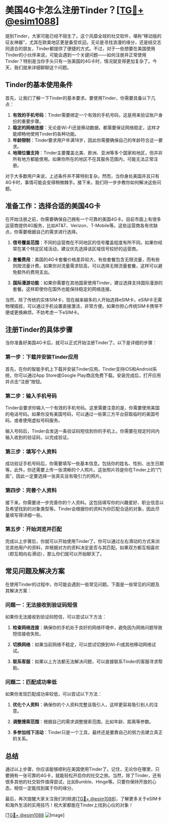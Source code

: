 # 美国4G卡怎么注册Tinder？[[TG💪+ @esim1088](https://t.me/s/esim1088)]

提到Tinder，大家可能已经不陌生了。这个风靡全球的社交软件，堪称“移动版的征友神器”，尤其在欧美地区更是备受欢迎。无论是寻找浪漫的缘分，还是结交志同道合的朋友，Tinder都提供了便捷的方式。不过，对于一些想要在美国使用Tinder的小伙伴来说，可能会遇到一个关键问题——如何注册并正常使用Tinder？特别是当你手头只有一张美国的4G卡时，情况就变得更加复杂了。今天，我们就来详细聊聊这个问题。

## Tinder的基本使用条件

首先，让我们了解一下Tinder的基本要求。要使用Tinder，你需要具备以下几点：

1. **有效的手机号码**：Tinder需要绑定一个有效的手机号码，这是用来验证账户身份的重要步骤。
2. **稳定的网络连接**：无论是Wi-Fi还是移动数据，都需要保证网络稳定，这样才能顺畅地使用Tinder的各种功能。
3. **年龄限制**：Tinder要求用户年满18岁，因此你需要确保自己的年龄符合这一要求。
4. **地理位置支持**：Tinder主要覆盖北美、欧洲、亚洲等多个国家和地区，但并非所有地方都能使用。如果你所在的地区不在其服务范围内，可能无法正常注册。

对于大多数用户来说，上述条件并不算特别复杂。然而，当你身处美国并且只有4G卡时，事情可能会变得稍微棘手。接下来，我们将一步步教你如何解决这些问题。

## 准备工作：选择合适的美国4G卡

在开始注册之前，你需要确保自己拥有一个可靠的美国4G卡。目前市面上有很多运营商提供4G服务，比如AT&T、Verizon、T-Mobile等。这些运营商各有优缺点，你需要根据自己的需求进行选择。

1. **信号覆盖范围**：不同的运营商在不同地区的信号覆盖程度有所不同。如果你经常在某个特定区域活动，建议优先选择该区域信号较好的运营商。
   
2. **套餐费用**：美国的4G卡套餐价格差异较大，有些套餐包含无限流量，而有些则按流量计费。如果你对流量需求较高，可以选择无限流量套餐，这样可以避免额外的费用支出。

3. **国际漫游功能**：如果你需要在其他国家使用Tinder，建议选择支持国际漫游的套餐。这样即使你在国外也能保持稳定的网络连接。

当然，除了传统的实体SIM卡，现在越来越多的人开始选择eSIM卡。eSIM卡无需物理插拔，可以通过手机设置直接激活，非常方便。如果你担心传统SIM卡携带不便或更换麻烦，不妨考虑一下eSIM卡。

## 注册Tinder的具体步骤

当你准备好美国4G卡后，就可以正式开始注册Tinder了。以下是详细的步骤：

### 第一步：下载并安装Tinder应用

首先，在你的智能手机上下载并安装Tinder应用。Tinder支持iOS和Android系统，你可以通过App Store或Google Play商店免费下载。安装完成后，打开应用并点击“注册”按钮。

### 第二步：输入手机号码

Tinder会要求你输入一个有效的手机号码。这里需要注意的是，你需要使用美国的电话号码。如果你没有美国号码，可以通过一些第三方平台获取临时的美国号码，或者使用虚拟号码服务。

输入号码后，Tinder会发送一条验证码短信到你的手机上。你需要在规定时间内输入收到的验证码，以完成验证。

### 第三步：填写个人资料

成功验证手机号码后，你需要填写一些基本信息。包括你的姓名、性别、出生日期等。此外，你还需要上传一张清晰的个人照片。这张照片将是你在Tinder上的“门面”，因此一定要选择一张真实且有吸引力的照片。

### 第四步：完善个人资料

接下来，你需要进一步完善你的个人资料。这包括填写你的兴趣爱好、职业信息以及希望找到的对象类型等。Tinder会根据你的资料为你匹配合适的对象，因此尽量填写得详细一些。

### 第五步：开始浏览并匹配

完成以上步骤后，你就可以开始使用Tinder了。你可以通过左右滑动的方式来浏览其他用户的资料，并根据对方的资料决定是否与其匹配。如果双方都互相喜欢（即互相向右滑动），那么你们就可以开始聊天了。

## 常见问题及解决方案

在使用Tinder的过程中，你可能会遇到一些常见问题。下面是一些常见的问题及其解决方案：

### 问题一：无法接收到验证码短信

如果你无法接收到验证码短信，可以尝试以下方法：

1. **检查网络连接**：确保你的手机处于良好的网络环境中，避免因为网络问题导致短信接收失败。
   
2. **切换网络**：如果当前网络不稳定，可以尝试切换到Wi-Fi或其他移动网络试试。

3. **联系客服**：如果以上方法都无法解决问题，可以直接联系Tinder的客服寻求帮助。

### 问题二：匹配成功率低

如果你发现匹配成功率较低，可以尝试以下方法：

1. **优化个人资料**：确保你的个人资料完整且吸引人，这样更容易吸引别人的注意。
   
2. **调整搜索范围**：根据自己的需求调整搜索范围，比如年龄、距离等参数。

3. **多参加线下活动**：Tinder只是一个工具，最终还是要靠自己的努力去建立真正的关系。

## 总结

通过以上步骤，你应该能够顺利在美国使用Tinder了。记住，无论你在哪里，只要拥有一张可靠的4G卡，就能轻松开启你的社交之旅。当然，除了Tinder，还有很多其他的社交软件值得尝试，比如Bumble、Hinge等。只要你保持开放的心态，相信一定能找到属于你的缘分。

最后，再次提醒大家关注我们的频道[[TG💪+ @esim1088](https://t.me/s/esim1088)]，了解更多关于eSIM卡和海外生活的实用技巧！祝大家都能在Tinder上找到心仪的对象！

[[TG💪+ @esim1088](https://t.me/s/esim1088) ![Image](https://i.postimg.cc/4NQfJmqS/Snipaste-2025-05-13-00-14-12.png)]